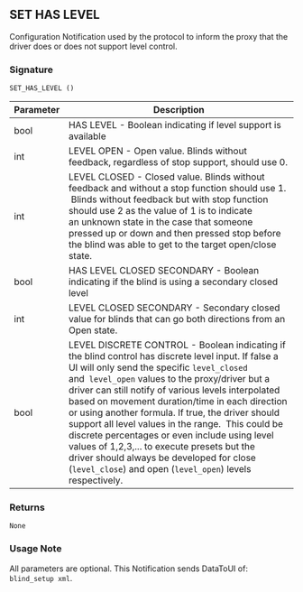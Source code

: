 ## SET HAS LEVEL

Configuration Notification used by the protocol to inform the proxy that the driver does or does not support level control.

### Signature

`SET_HAS_LEVEL ()`


| Parameter | Description |
| --- | --- |
| bool | HAS LEVEL - Boolean indicating if level support is available |
| int | LEVEL OPEN - Open value. Blinds without feedback, regardless of stop support, should use 0. |
| int | LEVEL CLOSED - Closed value. Blinds without feedback and without a stop function should use 1.  Blinds without feedback but with stop function should use 2 as the value of 1 is to indicate an unknown state in the case that someone pressed up or down and then pressed stop before the blind was able to get to the target open/close state. |
| bool | HAS LEVEL CLOSED SECONDARY - Boolean indicating if the blind is using a secondary closed level |
| int | LEVEL CLOSED SECONDARY - Secondary closed value for blinds that can go both directions from an Open state. |
| bool | LEVEL DISCRETE CONTROL - Boolean indicating if the blind control has discrete level input. If false a UI will only send the specific `level_closed` and` level_open` values to the proxy/driver but a driver can still notify of various levels interpolated based on movement duration/time in each direction or using another formula. If true, the driver should support all level values in the range.  This could be discrete percentages or even include using level values of 1,2,3,... to execute presets but the driver should always be developed for close (`level_close`) and open (`level_open`) levels respectively. |


### Returns

`None`


### Usage Note

All parameters are optional. This Notification sends DataToUI of: `blind_setup xml`.